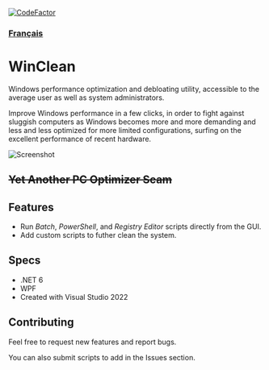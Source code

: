 [![CodeFactor](https://www.codefactor.io/repository/github/5cover/winclean/badge)](https://www.codefactor.io/repository/github/5cover/winclean)

### [Français](README.fr.md)

# WinClean
Windows performance optimization and debloating utility, accessible to the average user as well as system administrators.

Improve Windows performance in a few clicks, in order to fight against sluggish computers as Windows becomes more and more demanding and less and less optimized for more limited configurations, surfing on the excellent performance of recent hardware.

![Screenshot](https://raw.githubusercontent.com/wiki/5cover/WinClean/img/MainWindow.png)

## ~~Yet Another PC Optimizer Scam~~

## Features
- Run *Batch*, *PowerShell*, and *Registry Editor* scripts directly from the GUI.
- Add custom scripts to futher clean the system.

## Specs
- .NET 6
- WPF
- Created with Visual Studio 2022

## Contributing
Feel free to request new features and report bugs.

You can also submit scripts to add in the Issues section.
